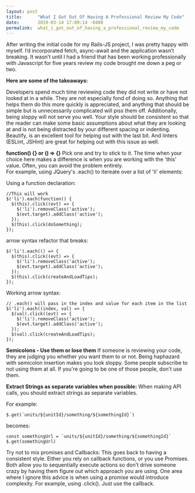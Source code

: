 ```yaml
---
layout: post
title:      "What I Got Out Of Having A Professional Review My Code"
date:       2019-03-14 17:09:14 -0400
permalink:  what_i_got_out_of_having_a_professional_review_my_code
---
```




After writing the initial code for my Rails-JS project, I was pretty happy with myself. I’d incorporated fetch, async-await and the application wasn’t breaking. It wasn’t until I had a friend  that has been working professionally with Javascript for five years review my code brought me down a peg or two.

**Here are some of the takeaways:**

Developers spend much time reviewing code they did not write or have not looked at in a while.  They are not especially fond of doing so.  Anything that helps them do this more quickly is appreciated, and anything that should be simple but is unnecessarily complicated will piss them off.  Additionally, being sloppy will not serve you well.   Your style should be consistent so that the reader can make some basic assumptions about what they are looking at and is not being distracted by your different spacing or indenting.  Beautify, is an excellent tool for helping out with the last bit.  And linters (ESLint, JSHint) are great for helping out with this issue as well. 

**function() {} or () => {}**
Pick one and try to stick to it.  The time when your choice here makes a difference is when you are working with the 'this' value.  Often, you can avoid the problem entirely.  
For example, using JQuery's .each() to itereate over a list of 'li' elements:

Using a function declaration:
```
//This will work
$('li').each(function() {
  $(this).click((evt) => {
    $('li').removeClass('active');
    $(evt.target).addClass('active');
  });
  $(this).click(doSomething);
});

```
arrow syntax refactor that breaks:
```
$('li').each(() => {
  $(this).click((evt) => {
    $('li').removeClass('active');
    $(evt.target).addClass('active');
  });
  $(this).click(createAndLoadTips);
});
```
Working arrow syntax:
```
// .each() will pass in the index and value for each item in the list
$('li').each((index, val) => {
  $(val).click((evt) => {
    $('li').removeClass('active');
    $(evt.target).addClass('active');
  });
  $(val).click(createAndLoadTips);
});
```



**Semicolons - Use them or lose them**
If someone is reviewing your code, they are judging you whether you want them to or not.  Being haphazard with semicolon insertion makes you look sloppy.  Some people subscribe to not using them at all.  If you're going to be one of those people, don't use them. 


**Extract Strings as separate variables when possible:**
When making API calls, you should extract strings as separate variables. 

For example:
```
$.get(`units/${unitId}/something/${somethingId}`)
```
becomes:
```
const somethingUrl = `units/${unitId}/something/${somethingId}`
$.get(somethingUrl)
```
Try not to mix promises and Callbacks:
This goes back to having a consistent style. Either you rely on callback functions, or you use Promises. Both allow you to sequentially execute actions so don’t drive someone crazy by having them figure out which approach you are using.  One area where I ignore this advice is when using a promise would introduce complexity.  For example, using .click().
Just use the callback. 
